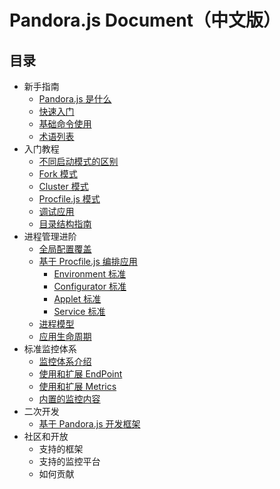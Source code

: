 # Pandora.js Document（中文版）

## 目录

- 新手指南
    - [Pandora.js 是什么](intro/index.md)
    - [快速入门](intro/quickstart.md)
    - [基础命令使用](intro/command.md) 
    - [术语列表](intro/keyword.md) 
- 入门教程
    - [不同启动模式的区别](base/kinds_of_startup.md) 
    - [Fork 模式](base/fork_mode.md) 
    - [Cluster 模式](base/cluster_mode.md) 
    - [Procfile.js 模式](base/procfile_mode.md)
    - [调试应用](base/debug.md) 
    - [目录结构指南](base/logs.md)
- 进程管理进阶
    - [全局配置覆盖](base/global_config.md)
    - [基于 Procfile.js 编排应用](custom_procfile.md) 
        - [Environment 标准](environment_std.md) 
        - [Configurator 标准](configurator_std.md) 
        - [Applet 标准](applet_std.md) 
        - [Service 标准](service_std.md) 
    - [进程模型](process/process_model.md) 
    - [应用生命周期](process/applicationl_life_cycle.md) 
- 标准监控体系
    - [监控体系介绍](monitor/index.md) 
    - [使用和扩展 EndPoint](monitor/endpoint.md)
    - [使用和扩展 Metrics](monitor/metrics.md)
    - [内置的监控内容](monitor/monitor_inner.md)
- 二次开发
    - [基于 Pandora.js 开发框架](develop_framework_with_pandora.md) 
- 社区和开放
    - 支持的框架 
    - 支持的监控平台 
    - 如何贡献 

